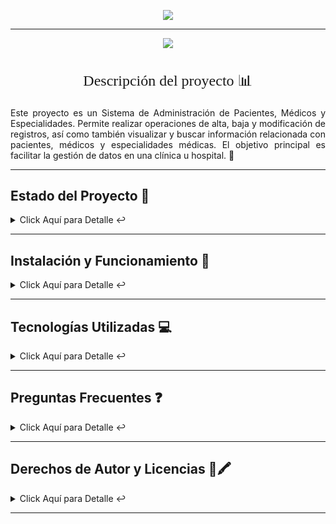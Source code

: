 <p align="center">
<img src="https://github.com/RodrigoLeivaDiaz/RecepcionMedica-Parcial-/assets/107962231/07756047-8f25-4d08-afa6-f271842dfd8f" #vitrinedev/>
</p>


<hr>

<p align="center">
   <img src="http://img.shields.io/static/v1?label=STATUS&message=EN%20DESARROLLO&color=RED&style=for-the-badge" #vitrinedev/>
</p>

<div align="center">
  <h2 style="font-family: 'Georgia', serif; font-size: 24px; font-weight: normal;">Descripción del proyecto 📊</h2>
</div>
<p align="justify">Este proyecto es un Sistema de Administración de Pacientes, Médicos y Especialidades. Permite realizar operaciones de alta, baja y modificación de registros, así como también visualizar y buscar información relacionada con pacientes, médicos y especialidades médicas. El objetivo principal es facilitar la gestión de datos en una clínica u hospital. 🏥 </p>

<hr>

## Estado del Proyecto 🚧 


<details>
    <summary>Click Aquí para Detalle ↩️</summary>
    <br>
   <p align="justify">El proyecto se encuentra actualmente en desarrollo. Se han implementado las funcionalidades básicas de administración de pacientes, médicos y especialidades. A futuro, se planea agregar una funcionalidad de agendar citas para mejorar aún más la utilidad del sistema. 🔨 </p>
   </details>
   <hr>
   
   ## Instalación y Funcionamiento 💾


<details>
    <summary>Click Aquí para Detalle ↩️</summary>
    <br>
  <p align="justify">
   1. Clona el repositorio en tu máquina local.<br>
   2. Abre el proyecto en tu entorno de desarrollo preferido.<br>
   3. Asegúrate de tener instaladas las tecnologías enumeradas en el apartado de tecnologías.<br>
   4. Ejecuta el proyecto y accede a través de tu navegador web.<br>
   5. Sigue las instrucciones en pantalla para empezar a utilizar el sistema.<br>
</p>
</details>
   
   <hr>
   
   ## Tecnologías Utilizadas  💻 


<details>
    <summary>Click Aquí para Detalle ↩️</summary>
    <br>
   <p>Tecnologías Utilizadas:</p>
<ul>
  <li>Bootstrap: <a href="https://getbootstrap.com/docs/">Enlace a la documentación oficial</a></li>
  <li>Razor Pages: <a href="https://docs.microsoft.com/en-us/aspnet/core/razor-pages/?view=aspnetcore-5.0">Enlace a la documentación oficial</a></li>
  <li>C#: <a href="https://docs.microsoft.com/en-us/dotnet/csharp/">Enlace a la documentación oficial</a></li>
</ul>

   </details>
   <hr>
   
   ## Preguntas Frecuentes  ❓


<details>
    <summary>Click Aquí para Detalle ↩️</summary>
    <br>
   <p>Preguntas Frecuentes:</p>
<ol>
  <li>
    <p><strong>Pregunta:</strong> ¿Cuál es el propósito de este sistema?</p>
    <p><strong>Respuesta:</strong> El propósito de este sistema es facilitar la administración de pacientes, médicos y especialidades en una clínica u hospital, permitiendo realizar operaciones de alta, baja y modificación de registros, así como también visualizar y buscar información relacionada.</p>
  </li>
  <li>
    <p><strong>Pregunta:</strong> ¿Cuándo estará disponible la funcionalidad de agendar citas?</p>
    <p><strong>Respuesta:</strong> Actualmente, la funcionalidad de agendar citas está en desarrollo y se espera que esté disponible en futuras actualizaciones del proyecto. Mantente atento a las nuevas versiones.</p>
  </li>
</ol>


   </details>
   <hr>
   
   ## Derechos de Autor y Licencias  📖🖍️


<details>
    <summary>Click Aquí para Detalle ↩️</summary>
    <br>
   <p>Tecnologías Utilizadas:</p>
<ul>
  <li>Este proyecto está bajo la siguiente licencia: Licencia Libre. Para obtener más información sobre los derechos de autor y las licencias asociadas a este proyecto, consulta el archivo ==> licencia.txt incluido en el repositorio.</a></li>
</ul>

   </details>
   <hr>



